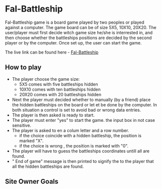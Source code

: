 # Fal-Battleship

Fal-Battleship game is a board game played by two peoples or played against a computer. The game board can be of size 5X5, 10X10, 20X20. The user/player must first decide witch game size he/she is interrested in, and then choose whether the battleships positions are decided by the second player or by the computer. Once set up, the user can start the game.  




The live link can be found here - [Fal-Battleship](https://fal-battleships-25fdad662dac.herokuapp.com/)

## How to play
- The player choose the game size:
    - 5X5 comes with five battleships hidden 
    - 10X10 comes with ten battleships hidden 
    - 20X20 comes with 20 battleships hidden
- Next the player must decided whether to manually (by a friend) place the hidden battleships on the board or let et be done by the computer. In both situation a control is set to avoid bad or wrong data entries. 
- The player is then asked is ready to start.
- The player must enter "yes" to start the game. the input box in not case sensitive.  
- The player is asked to en a colum letter and a row number. 
    - if the choice coincide with a hidden battleship, the position is marked "X".
    - if the choice is wrong , the position is marked with "0". 
- The player will have to guess the battleships coordinates untill all are found. 
- " End of game" message is then printed to signify the to the player that all the hidden battleships are found.

## Site Owner Goals

